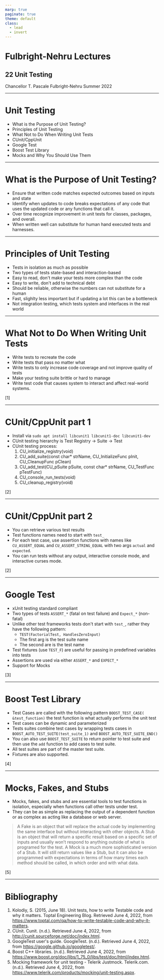 ```yaml
---
marp: true
paginate: true
theme: default
class:
  - lead
  - invert
---
```


# Fulbright-Nehru Lectures
## 22 Unit Testing


Chancellor T. Pascale
Fulbright-Nehru
Summer 2022

-------------------------------
# Unit Testing

- What is the Purpose of Unit Testing?
- Principles of Unit Testing
- What Not to Do When Writing Unit Tests
- CUnit/CppUnit
- Google Test
- Boost Test Library
- Mocks and Why You Should Use Them

-------------------------------
# What is the Purpose of Unit Testing?

- Ensure that written code matches expected outcomes based on inputs and state
- Identify when updates to code breaks expectations of any code that uses the updated code or any functions that call it.
- Over time recognize improvement in unit tests for classes, packages, and overall.
- When written well can substitute for human hand executed tests and harnesses.

-------------------------------
# Principles of Unit Testing

- Tests in isolation as much as possible
- Two types of tests state-based and interaction-based
- Easy to read, don't make your tests more complex than the code
- Easy to write, don't add to technical debt
- Should be reliable, otherwise the numbers can not substitute for a human
- Fast, slighlty less important but if updating a lot this can be a bottleneck
- Not integration testing, which tests system and interfaces in the real world

-------------------------------
# What Not to Do When Writing Unit Tests

- Write tests to recreate the code
- Write tests that pass no matter what
- Write tests to only increase code coverage and not improve quality of tests
- Make your testing suite brittle or hard to manage
- Write test code that causes system to interact and affect real-world systems.

[1]

-------------------------------
# CUnit/CppUnit part 1

- Install via `sudo apt install libcunit1 libcunit1-doc libcunit1-dev`
- CUnit testing hierarchy is Test Registry -> Suite -> Test
- CUnit testing process:
    1. CU_initialize_registry(void)
    2. CU_add_suite(const char* strName, CU_InitializeFunc pInit, CU_CleanupFunc pClean)
    3. CU_add_test(CU_pSuite pSuite, const char* strName, CU_TestFunc pTestFunc)
    4. CU_console_run_tests(void)
    5. CU_cleanup_registry(void)

[2]

-------------------------------

# CUnit/CppUnit part 2

- You can retrieve various test results
- Test functions names need to start with `test_`
- For each test case, use assertion functions with names like `CU_ASSERT_EQUAL` and `CU_ASSERT_STRING_EQUAL` with two args `actual` and `expected`.
- You can run tests without any output, interactive console mode, and interactive curses mode.

[2]

-------------------------------
# Google Test

- xUnit testing standard compliant
- Two types of tests `ASSERT_*` (fatal on test failure) and `Expect_*` (non-fatal)
- Unlike other test frameworks tests don't start with `test_`, rather they have the following pattern:
  - `TEST(FactorialTest, HandlesZeroInput)`
  - The first arg is the test suite name
  - The second are is the test name
- Test fixtures (use `TEST_F`) are useful for passing in predefined variables into tests
- Assertions are used via either `ASSERT_*` and `EXPECT_*`
- Support for Mocks

[3]

-------------------------------
# Boost Test Library

- Test Cases are called with the following pattern `BOOST_TEST_CASE( &test_function)` the test function is what actually performs the unit test
- Test cases can be dynamic and parameterized
- Tests suites combine test cases by wrapping tests cases in `BOOST_AUTO_TEST_SUITE(test_suite_1)` and `BOOST_AUTO_TEST_SUITE_END()`
- You can also use `BOOST_TEST_SUITE` to return pointer to test suite and then use the `add` function to add cases to test suite.
- All test suites are part of the master test suite.
- Fixtures are also supported.

[4]

-------------------------------
# Mocks, Fakes, and Stubs

- Mocks, fakes, and stubs and are essential tools to test functions in isolation, especially when functions call other tests under test.
- They can be as simple as replacing the output of a dependent function or as complex as acting like a database or web server.
>A Fake is an object that will replace the actual code by implementing the same interface but without interacting with other objects.
>A Stub is an object that will return a specific result based on a specific set of inputs and usually won’t respond to anything outside of what is programed for the test.
>A Mock is a much more sophisticated version of a Stub. It will still return values like a Stub, but it can also be programmed with expectations in terms of how many times each method should be called, in which order and with what data.

[5]

-------------------------------
# Bibliography

1. Kolodiy, S. (2015, June 18). Unit tests, how to write Testable code and why it matters. Toptal Engineering Blog. Retrieved June 4, 2022, from https://www.toptal.com/qa/how-to-write-testable-code-and-why-it-matters.
2. CUnit. Cunit. (n.d.). Retrieved June 4, 2022, from http://cunit.sourceforge.net/doc/index.html.
3. GoogleTest user's guide. GoogleTest. (n.d.). Retrieved June 4, 2022, from https://google.github.io/googletest/.
4. Boost C++ libraries. (n.d.). Retrieved June 4, 2022, from https://www.boost.org/doc/libs/1_75_0/libs/test/doc/html/index.html.
5. Mocking framework for unit testing - Telerik Justmock. Telerik.com. (n.d.). Retrieved June 4, 2022, from https://www.telerik.com/products/mocking/unit-testing.aspx.